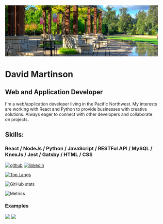 
![Web and Application Developer](https://github.com/pdxdave/pdxdave/blob/main/github_banner.jpg)

# David Martinson
##  Web and Application Developer

I'm a web/application developer living in the Pacific Northwest.  My interests are working with React and Python to provide businesses with creative solutions.  Always eager to connect with other developers and collaborate on projects.  

## Skills:

### React / NodeJs / Python / JavaScript / RESTFul API / MySQL / KnexJs / Jest / Gatsby / HTML / CSS 



[<img src='https://cdn.jsdelivr.net/npm/simple-icons@3.0.1/icons/github.svg' alt='github' height='40'>](https://github.com/pdxdave)  [<img src='https://cdn.jsdelivr.net/npm/simple-icons@3.0.1/icons/linkedin.svg' alt='linkedin' height='40'>](https://www.linkedin.com/in/dave-martinson-pdx/)  

[![Top Langs](https://github-readme-stats.vercel.app/api/top-langs/?username=pdxdave)](https://github.com/anuraghazra/github-readme-stats)

![GitHub stats](https://github-readme-stats.vercel.app/api?username=pdxdave&show_icons=true&count_private=true)  

![Metrics](https://metrics.lecoq.io/pdxdave?template=classic&base.header=0&config.timezone=America%2FLos_Angeles)

### Examples
<div>
    <img src="https://github.com/pdxdave/pdxdave/blob/main/willow_creek.gif" width="350"/>
    <img src="https://github.com/pdxdave/pdxdave/blob/main/paws_for_dogs.gif" width="350" />
</div>










